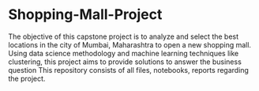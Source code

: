 # Shopping-Mall-Project
The objective of this capstone project is to analyze and select the best locations in the city of Mumbai, Maharashtra to open a new shopping mall. Using data science methodology and machine learning techniques like clustering, this project aims to provide solutions to answer the business question
This repository consists of all files, notebooks, reports regarding the project.
